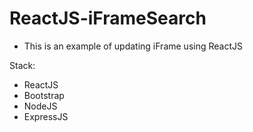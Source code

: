 # ReactJS-iFrameSearch

- This is an example of updating iFrame using ReactJS

Stack:
- ReactJS
- Bootstrap
- NodeJS
- ExpressJS
